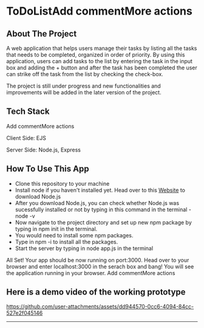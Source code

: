 # ToDoListAdd commentMore actions
<h2>About The Project </h2> 
<p>A web application that helps users manage their tasks by listing all the tasks that needs to be completed, organized in order of priority. By using this application, users can add tasks to the list by entering the task in the input box and adding the + button and after the task has been completed the user can strike off the task from the list by checking the check-box. </p>

<p> The project is still under progress and new functionalities and improvements will be added in the later version of the project. </p>

<h2>Tech Stack</h2> Add commentMore actions
<p>Client Side: EJS </p><p>
Server Side: Node.js, Express</p>
<h2>How To Use This App</h2>
<ul>
<li> Clone this repository to your machine </li> 
<li> Install node if you haven't installed yet. Head over to this <a href="https://nodejs.org/en/download/">Website</a> to download Node.js </li> 
<li> After you download Node.js, you can check whether Node.js was sucessfully installed or not by typing in this command in the terminal - node -v </li>
<li> Now navigate to the project directory and set up new npm package by typing in npm init in the terminal. 
<li> You would need to install some npm packages. </li> 
<li> Type in npm -i to install all the packages. </li> 
<li> Start the server by typing in node app.js in the terminal</li>
</ul>

<p> All Set! Your app should be now running on port:3000. Head over to your browser and enter localhost:3000 in the serach box and bang! You will see the application running in your browser. Add commentMore actions
<h2> Here is a demo video of the working prototype </h2>


https://github.com/user-attachments/assets/dd944570-0cc6-4094-84cc-527e2f045146








<hr>
